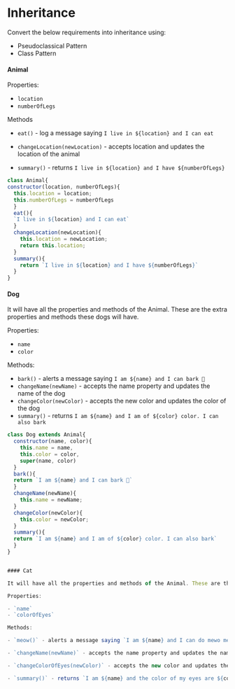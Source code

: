 # Inheritance

Convert the below requirements into inheritance using:

- Pseudoclassical Pattern
- Class Pattern

#### Animal

Properties:

- `location`
- `numberOfLegs`

Methods

- `eat()` - log a message saying `I live in ${location} and I can eat`

- `changeLocation(newLocation)` - accepts location and updates the location of the animal

- `summary()` - returns `I live in ${location} and I have ${numberOfLegs}`




```js
class Animal{
constructor(location, numberOfLegs){
  this.location = location;
  this.numberOfLegs = numberOfLegs
  }
  eat(){
  `I live in ${location} and I can eat`
  }
  changeLocation(newLocation){
    this.location = newLocation;
    return this.location;
  }
  summary(){
    return `I live in ${location} and I have ${numberOfLegs}`
  }
}
```
#### Dog

It will have all the properties and methods of the Animal. These are the extra properties and methods these dogs will have.

Properties:

- `name`
- `color`

Methods:

- `bark()` - alerts a message saying `I am ${name} and I can bark 🐶`
- `changeName(newName)` - accepts the name property and updates the name of the dog
- `changeColor(newColor)` - accepts the new color and updates the color of the dog
- `summary()` - returns `I am ${name} and I am of ${color} color. I can also bark`

```js
class Dog extends Animal{
  constructor(name, color){
    this.name = name,
    this.color = color,
    super(name, color)
  }
  bark(){
  return `I am ${name} and I can bark 🐶`
  }
  changeName(newName){
    this.name = newName;
  }
  changeColor(newColor){
    this.color = newColor;
  }
  summary(){
  return `I am ${name} and I am of ${color} color. I can also bark`
  }
}


#### Cat

It will have all the properties and methods of the Animal. These are the extra properties and methods these dogs will have.

Properties:

- `name`
- `colorOfEyes`

Methods:

- `meow()` - alerts a message saying `I am ${name} and I can do mewo meow 😹`

- `changeName(newName)` - accepts the name property and updates the name of the dog

- `changeColorOfEyes(newColor)` - accepts the new color and updates the color of the dog

- `summary()` - returns `I am ${name} and the color of my eyes are ${colorOfEyes}. I can also do meow meow`
